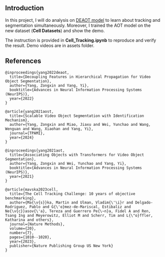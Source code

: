 ## Introduction

In this project, I will do analysis on [DEAOT model](https://arxiv.org/abs/2106.02638) to learn about tracking and segmentation simultaneously. Moreover, I trained the AOT model on the new dataset (**Cell Datasets**) and show the demo. 

The instruction is provided in **Cell_Tracking.ipynb** to reproduce and verify the result. Demo videos are in assets folder.

## References
```
@inproceedings{yang2022deaot,
  title={Decoupling Features in Hierarchical Propagation for Video Object Segmentation},
  author={Yang, Zongxin and Yang, Yi},
  booktitle={Advances in Neural Information Processing Systems (NeurIPS)},
  year={2022}
}
```
```
@article{yang2021aost,
  title={Scalable Video Object Segmentation with Identification Mechanism},
  author={Yang, Zongxin and Miao, Jiaxu and Wei, Yunchao and Wang, Wenguan and Wang, Xiaohan and Yang, Yi},
  journal={TPAMI},
  year={2024}
}
```
```
@inproceedings{yang2021aot,
  title={Associating Objects with Transformers for Video Object Segmentation},
  author={Yang, Zongxin and Wei, Yunchao and Yang, Yi},
  booktitle={Advances in Neural Information Processing Systems (NeurIPS)},
  year={2021}
}
```
```
@article{mavska2023cell,
  title={The Cell Tracking Challenge: 10 years of objective benchmarking},
  author={Ma{\v{s}}ka, Martin and Ulman, Vladim{\'\i}r and Delgado-Rodriguez, Pablo and G{\'o}mez-de-Mariscal, Estibaliz and Ne{\v{c}}asov{\'a}, Tereza and Guerrero Pe{\~n}a, Fidel A and Ren, Tsang Ing and Meyerowitz, Elliot M and Scherr, Tim and L{\"o}ffler, Katharina and others},
  journal={Nature Methods},
  volume={20},
  number={7},
  pages={1010--1020},
  year={2023},
  publisher={Nature Publishing Group US New York}
}
```
